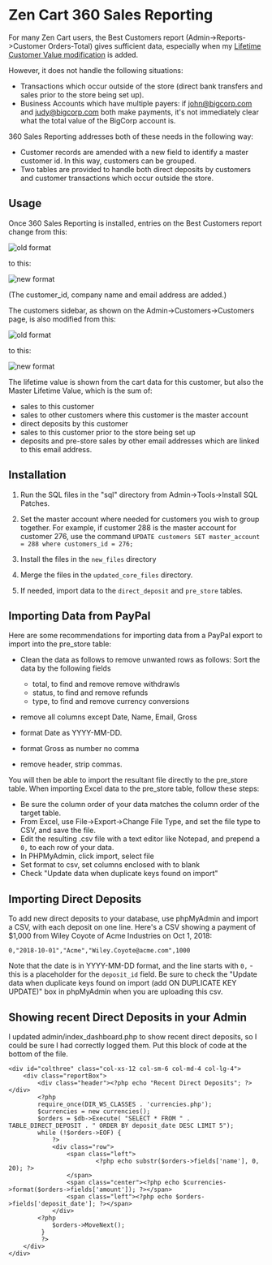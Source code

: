 Zen Cart 360 Sales Reporting
============================

For many Zen Cart users, the Best Customers report (Admin->Reports->Customer Orders-Total) gives sufficient data, especially when my [Lifetime Customer Value modification](https://github.com/zencart/zencart/pull/1802) is added. 

However, it does not handle the following situations: 
* Transactions which occur outside of the store (direct bank transfers and sales prior to the store being set up).
* Business Accounts which have multiple payers: if john@bigcorp.com and judy@bigcorp.com both make payments, it's not immediately clear what the total value of the BigCorp account is. 

360 Sales Reporting addresses both of these needs in the following way: 
* Customer records are amended with a new field to identify a master customer id.  In this way, customers can be grouped. 
* Two tables are provided to handle both direct deposits by customers and customer transactions which occur outside the store. 

## Usage
Once 360 Sales Reporting is installed, entries on the Best Customers report change from this: 

![old format](https://www.thatsoftwareguy.com/img/github_images/stats_customers_old.png)

to this: 

![new format](https://www.thatsoftwareguy.com/img/github_images/stats_customers_new.png)

(The customer_id, company name and email address are added.)

The customers sidebar, as shown on the Admin->Customers->Customers page, is also modified from this: 

![old format](https://www.thatsoftwareguy.com/img/github_images/old_customers_sidebox.png)

to this: 
 
![new format](https://www.thatsoftwareguy.com/img/github_images/new_customers_sidebox.png)

The lifetime value is shown from the cart data for this customer, but also the Master Lifetime Value, which is the sum of: 

* sales to this customer
* sales to other customers where this customer is the master account
* direct deposits by this customer
* sales to this customer prior to the store being set up
* deposits and pre-store sales by other email addresses which are linked to this email address. 

## Installation

1. Run the SQL files in the "sql" directory from Admin->Tools->Install SQL Patches. 

1. Set the master account where needed for customers you wish to group together.  For example, if customer 288 is the master account for customer 276, use the command
`UPDATE customers SET master_account = 288 where customers_id = 276; `

3. Install the files in the `new_files` directory 

4. Merge the files in the `updated_core_files` directory. 

5. If needed, import data to the `direct_deposit` and `pre_store` tables. 

## Importing Data from PayPal 
Here are some recommendations for importing data from a PayPal export to import into the pre_store table:  

- Clean the data as follows to remove unwanted rows as follows:  Sort the data by the following fields 
    - total, to find and remove remove withdrawls
    - status, to find and remove refunds
    - type, to find and remove currency conversions 

- remove all columns except Date, Name, Email, Gross
- format Date as YYYY-MM-DD.
- format Gross as number no comma
- remove header, strip commas. 

You will then be able to import the resultant file directly to the 
pre_store table.  When importing Excel data to the pre_store table, 
follow these steps: 
- Be sure the column order of your data matches the column order
of the target table. 
- From Excel, use File->Export->Change File Type, and set the file type
to CSV, and save the file.
- Edit the resulting .csv file with a text editor like Notepad, and
prepend a `0,` to each row of your data.
- In PHPMyAdmin, click import, select file
- Set format to csv, set columns enclosed with to blank
- Check "Update data when duplicate keys found on import" 

## Importing Direct Deposits
To add new direct deposits to your database, use phpMyAdmin and import a 
CSV, with each deposit on one line.  Here's a CSV showing a payment of $1,000 from 
Wiley Coyote of Acme Industries on Oct 1, 2018: 

`0,"2018-10-01","Acme","Wiley.Coyote@acme.com",1000 `

Note that the date is in YYYY-MM-DD format, and the line starts with `0,` - this is a placeholder for the `deposit_id` field.  Be sure to check the  "Update data when duplicate keys found on import (add ON DUPLICATE KEY UPDATE)" box in phpMyAdmin when you are uploading this csv.


## Showing recent Direct Deposits in your Admin

I updated admin/index_dashboard.php to show recent direct deposits, 
so I could be sure I had correctly logged them.  Put this block of
code at the bottom of the file. 

~~~~
<div id="colthree" class="col-xs-12 col-sm-6 col-md-4 col-lg-4">
    <div class="reportBox">
        <div class="header"><?php echo "Recent Direct Deposits"; ?> </div>
        <?php
        require_once(DIR_WS_CLASSES . 'currencies.php');
        $currencies = new currencies();
        $orders = $db->Execute( "SELECT * FROM " . TABLE_DIRECT_DEPOSIT . " ORDER BY deposit_date DESC LIMIT 5"); 
        while (!$orders->EOF) {
            ?>
            <div class="row">
                <span class="left">
                        <?php echo substr($orders->fields['name'], 0, 20); ?>
                </span>
                <span class="center"><?php echo $currencies->format($orders->fields['amount']); ?></span>
                <span class="left"><?php echo $orders->fields['deposit_date']; ?></span>
            </div>
        <?php 
            $orders->MoveNext(); 
         } 
         ?>
    </div>
</div>
~~~~

